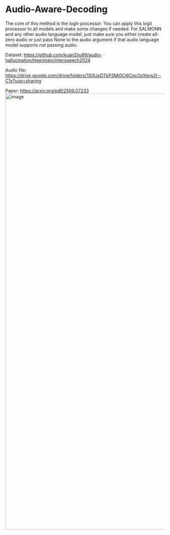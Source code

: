 # Audio-Aware-Decoding

The core of this method is the logit-processor. You can apply this logit processor to all models and make some changes if needed. For SALMONN and any other audio language model, just make sure you either create all-zero audio or just pass None to the audio argument if that audio language model supports not passing audio.

Dataset: https://github.com/kuan2jiu99/audio-hallucination/tree/main/interspeech2024

Audio file: https://drive.google.com/drive/folders/1S0lJxDTkP3Mi0Cj6CncOoYens2I--C1x?usp=sharing

Paper: https://arxiv.org/pdf/2506.07233
<img width="1860" height="1375" alt="image" src="https://github.com/user-attachments/assets/f7051865-8bba-4957-842e-32ea87e7d84c" />


